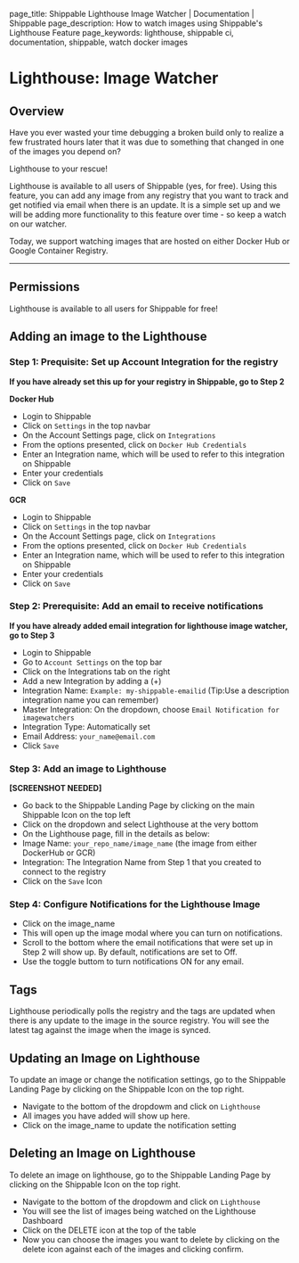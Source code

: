 page_title: Shippable Lighthouse Image Watcher | Documentation | Shippable
page_description: How to watch images using Shippable's Lighthouse Feature
page_keywords: lighthouse, shippable ci, documentation, shippable, watch docker images

# Lighthouse: Image Watcher

## Overview

Have you ever wasted your time debugging a broken build only to realize a few frustrated hours later that it was due to something that changed in one of the images you depend on?

Lighthouse to your rescue!

Lighthouse is available to all users of Shippable (yes, for free). Using this feature, you can add any image from any registry that you want to track and get notified via email when there is an update. It is a simple set up and we will be adding more functionality to this feature over time - so keep a watch on our watcher.

Today, we support watching images that are hosted on either Docker Hub or Google Container Registry.

* * * * *

## Permissions

Lighthouse is available to all users for Shippable for free!

## Adding an image to the Lighthouse

### Step 1: Prequisite: Set up Account Integration for the registry

**If you have already set this up for your registry in Shippable, go to Step 2**

**Docker Hub**

- Login to Shippable
- Click on `Settings` in the top navbar
- On the Account Settings page, click on `Integrations`
- From the options presented, click on `Docker Hub Credentials`
- Enter an Integration name, which will be used to refer to this integration on Shippable
- Enter your credentials
- Click on `Save`

**GCR**

- Login to Shippable
- Click on `Settings` in the top navbar
- On the Account Settings page, click on `Integrations`
- From the options presented, click on `Docker Hub Credentials`
- Enter an Integration name, which will be used to refer to this integration on Shippable
- Enter your credentials
- Click on `Save`

### Step 2: Prerequisite: Add an email to receive notifications

**If you have already added email integration for lighthouse image watcher, go to Step 3**

- Login to Shippable
- Go to `Account Settings` on the top bar
- Click on the Integrations tab on the right
- Add a new Integration by adding a (+)
- Integration Name: `Example: my-shippable-emailid` (Tip:Use a description integration name you can remember)
- Master Integration: On the dropdown, choose `Email Notification for imagewatchers`
- Integration Type: Automatically set
- Email Address: `your_name@email.com`
- Click `Save`

### Step 3: Add an image to Lighthouse

 **[SCREENSHOT NEEDED]**

 - Go back to the Shippable Landing Page by clicking on the main Shippable Icon on the top left
 - Click on the dropdown and select Lighthouse at the very bottom
 - On the Lighthouse page, fill in the details as below:
 - Image Name: `your_repo_name/image_name` (the image from either DockerHub or GCR)
 - Integration: The Integration Name from Step 1 that you created to connect to the registry
 - Click on the `Save` Icon

### Step 4: Configure Notifications for the Lighthouse Image

 - Click on the image_name
 - This will open up the image modal where you can turn on notifications.
 - Scroll to the bottom where the email notifications that were set up in Step 2 will show up. By default, notifications are set to Off.
 - Use the toggle buttom to turn notifications ON for any email.

## Tags

 Lighthouse periodically polls the registry and the tags are updated when there is any update to the image in the source registry. You will see the latest tag against the image when the image is synced.

## Updating an Image on Lighthouse

To update an image or change the notification settings, go to the Shippable Landing Page by clicking on the Shippable Icon on the top right.

- Navigate to the bottom of the dropdowm and click on `Lighthouse`
- All images you have added will show up here.
- Click on the image_name to update the notification setting

## Deleting an Image on Lighthouse

 To delete an image on lighthouse, go to the Shippable Landing Page by clicking on the Shippable Icon on the top right.

- Navigate to the bottom of the dropdowm and click on `Lighthouse`
- You will see the list of images being watched on the Lighthouse Dashboard
- Click on the DELETE icon at the top of the table
- Now you can choose the images you want to delete by clicking on the delete icon against each of the images and clicking confirm.
